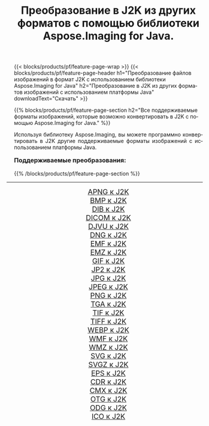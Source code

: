 ﻿---
title: Преобразование в J2K из других форматов с помощью библиотеки Aspose.Imaging for Java. 
weight: 3920
url: /ru/java/conversion/to/j2k/ 
lang: ru
langdirlevel: 2
locales: zh-hans,ja,it,ru,de,es,fr,nl,id,lt,pl,pt,vi,tr,ko,zh-hant,ar,hi,th,sv,cs,uk,he
description: Используя Aspose.Imaging, вы можете конвертировать в J2K другие форматы с помощью Java.
---

{{< blocks/products/pf/feature-page-wrap >}}
{{< blocks/products/pf/feature-page-header h1="Преобразование файлов изображений в формат J2K с использованием библиотеки Aspose.Imaging for Java" h2="Преобразование в J2K из других форматов изображений с использованием платформы Java" downloadText="Скачать" >}}


{{% blocks/products/pf/feature-page-section  h2="Все поддерживаемые форматы изображений, которые возможно конвертировать в J2K с помощью Aspose.Imaging for Java." %}}
<p align=justify>Используя библиотеку Aspose.Imaging, вы можете программно конвертировать в J2K другие поддерживаемые форматы изображений с использованием платформы Java.</p>
<h3 style="margin-top:16px;">
Поддерживаемые преобразования:
</h3>
{{% /blocks/products/pf/feature-page-section %}}
<div class="container-fluid productfamilypage bg-gray">
    <div class="convertypes bg-gray agp-content section">
        <div class="container">
		<hr style="margin-left:-20px;"/>
		<div class="row other-converters" style="gap: 10px;font-size: 19px;text-align:center;">
		    <div class='col-md-3 other-converter remove-lp remove-rp'><a href="/imaging/ru/java/conversion/apng-to-j2k/" style="padding:15px;">APNG к J2K</a></div>
<div class='col-md-3 other-converter remove-lp remove-rp'><a href="/imaging/ru/java/conversion/bmp-to-j2k/" style="padding:15px;">BMP к J2K</a></div>
<div class='col-md-3 other-converter remove-lp remove-rp'><a href="/imaging/ru/java/conversion/dib-to-j2k/" style="padding:15px;">DIB к J2K</a></div>
<div class='col-md-3 other-converter remove-lp remove-rp'><a href="/imaging/ru/java/conversion/dicom-to-j2k/" style="padding:15px;">DICOM к J2K</a></div>
<div class='col-md-3 other-converter remove-lp remove-rp'><a href="/imaging/ru/java/conversion/djvu-to-j2k/" style="padding:15px;">DJVU к J2K</a></div>
<div class='col-md-3 other-converter remove-lp remove-rp'><a href="/imaging/ru/java/conversion/dng-to-j2k/" style="padding:15px;">DNG к J2K</a></div>
<div class='col-md-3 other-converter remove-lp remove-rp'><a href="/imaging/ru/java/conversion/emf-to-j2k/" style="padding:15px;">EMF к J2K</a></div>
<div class='col-md-3 other-converter remove-lp remove-rp'><a href="/imaging/ru/java/conversion/emz-to-j2k/" style="padding:15px;">EMZ к J2K</a></div>
<div class='col-md-3 other-converter remove-lp remove-rp'><a href="/imaging/ru/java/conversion/gif-to-j2k/" style="padding:15px;">GIF к J2K</a></div>
<div class='col-md-3 other-converter remove-lp remove-rp'><a href="/imaging/ru/java/conversion/jp2-to-j2k/" style="padding:15px;">JP2 к J2K</a></div>
<div class='col-md-3 other-converter remove-lp remove-rp'><a href="/imaging/ru/java/conversion/jpg-to-j2k/" style="padding:15px;">JPG к J2K</a></div>
<div class='col-md-3 other-converter remove-lp remove-rp'><a href="/imaging/ru/java/conversion/jpeg-to-j2k/" style="padding:15px;">JPEG к J2K</a></div>
<div class='col-md-3 other-converter remove-lp remove-rp'><a href="/imaging/ru/java/conversion/png-to-j2k/" style="padding:15px;">PNG к J2K</a></div>
<div class='col-md-3 other-converter remove-lp remove-rp'><a href="/imaging/ru/java/conversion/tga-to-j2k/" style="padding:15px;">TGA к J2K</a></div>
<div class='col-md-3 other-converter remove-lp remove-rp'><a href="/imaging/ru/java/conversion/tif-to-j2k/" style="padding:15px;">TIF к J2K</a></div>
<div class='col-md-3 other-converter remove-lp remove-rp'><a href="/imaging/ru/java/conversion/tiff-to-j2k/" style="padding:15px;">TIFF к J2K</a></div>
<div class='col-md-3 other-converter remove-lp remove-rp'><a href="/imaging/ru/java/conversion/webp-to-j2k/" style="padding:15px;">WEBP к J2K</a></div>
<div class='col-md-3 other-converter remove-lp remove-rp'><a href="/imaging/ru/java/conversion/wmf-to-j2k/" style="padding:15px;">WMF к J2K</a></div>
<div class='col-md-3 other-converter remove-lp remove-rp'><a href="/imaging/ru/java/conversion/wmz-to-j2k/" style="padding:15px;">WMZ к J2K</a></div>
<div class='col-md-3 other-converter remove-lp remove-rp'><a href="/imaging/ru/java/conversion/svg-to-j2k/" style="padding:15px;">SVG к J2K</a></div>
<div class='col-md-3 other-converter remove-lp remove-rp'><a href="/imaging/ru/java/conversion/svgz-to-j2k/" style="padding:15px;">SVGZ к J2K</a></div>
<div class='col-md-3 other-converter remove-lp remove-rp'><a href="/imaging/ru/java/conversion/eps-to-j2k/" style="padding:15px;">EPS к J2K</a></div>
<div class='col-md-3 other-converter remove-lp remove-rp'><a href="/imaging/ru/java/conversion/cdr-to-j2k/" style="padding:15px;">CDR к J2K</a></div>
<div class='col-md-3 other-converter remove-lp remove-rp'><a href="/imaging/ru/java/conversion/cmx-to-j2k/" style="padding:15px;">CMX к J2K</a></div>
<div class='col-md-3 other-converter remove-lp remove-rp'><a href="/imaging/ru/java/conversion/otg-to-j2k/" style="padding:15px;">OTG к J2K</a></div>
<div class='col-md-3 other-converter remove-lp remove-rp'><a href="/imaging/ru/java/conversion/odg-to-j2k/" style="padding:15px;">ODG к J2K</a></div>
<div class='col-md-3 other-converter remove-lp remove-rp'><a href="/imaging/ru/java/conversion/ico-to-j2k/" style="padding:15px;">ICO к J2K</a></div>
                </div>
        </div>
    </div>
</div>
<br/>

